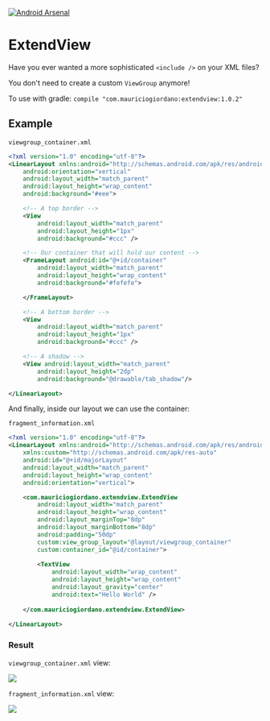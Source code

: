 [![Android Arsenal](https://img.shields.io/badge/Android%20Arsenal-ExtendView-green.svg?style=true)](https://android-arsenal.com/details/1/4500)

# ExtendView

Have you ever wanted a more sophisticated `<include />` on your XML files?

You don't need to create a custom `ViewGroup` anymore!

To use with gradle: `compile "com.mauriciogiordano:extendview:1.0.2"`

## Example
`viewgroup_container.xml`
```xml
<?xml version="1.0" encoding="utf-8"?>
<LinearLayout xmlns:android="http://schemas.android.com/apk/res/android"
    android:orientation="vertical"
    android:layout_width="match_parent"
    android:layout_height="wrap_content"
    android:background="#eee">

    <!-- A top border -->
    <View
        android:layout_width="match_parent"
        android:layout_height="1px"
        android:background="#ccc" />

    <!-- Our container that will hold our content -->
    <FrameLayout android:id="@+id/container"
        android:layout_width="match_parent"
        android:layout_height="wrap_content"
        android:background="#fefefe">

    </FrameLayout>

    <!-- A bottom border -->
    <View
        android:layout_width="match_parent"
        android:layout_height="1px"
        android:background="#ccc" />

    <!-- A shadow -->
    <View android:layout_width="match_parent"
        android:layout_height="2dp"
        android:background="@drawable/tab_shadow"/>

</LinearLayout>
```

And finally, inside our layout we can use the container:

`fragment_information.xml`
```xml
<?xml version="1.0" encoding="utf-8"?>
<LinearLayout xmlns:android="http://schemas.android.com/apk/res/android"
    xmlns:custom="http://schemas.android.com/apk/res-auto"
    android:id="@+id/majorLayout"
    android:layout_width="match_parent"
    android:layout_height="wrap_content"
    android:orientation="vertical">

    <com.mauriciogiordano.extendview.ExtendView
        android:layout_width="match_parent"
        android:layout_height="wrap_content"
        android:layout_marginTop="8dp"
        android:layout_marginBottom="8dp"
        android:padding="50dp"
        custom:view_group_layout="@layout/viewgroup_container"
        custom:container_id="@id/container">
    
        <TextView
            android:layout_width="wrap_content"
            android:layout_height="wrap_content"
            android:layout_gravity="center"
            android:text="Hello World" />
    
    </com.mauriciogiordano.extendview.ExtendView>
    
</LinearLayout>
```

### Result

`viewgroup_container.xml` view:

![](https://dl.dropboxusercontent.com/u/82414064/includelayout1.png)

`fragment_information.xml` view:

![](https://dl.dropboxusercontent.com/u/82414064/includelayout2.png)
